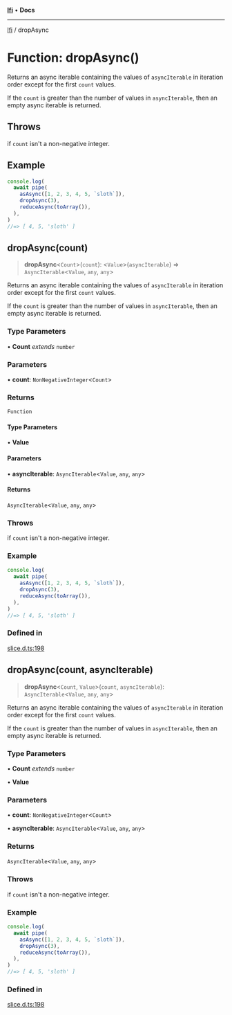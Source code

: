 [**lfi**](../readme.md) • **Docs**

---

[lfi](../globals.md) / dropAsync

# Function: dropAsync()

Returns an async iterable containing the values of `asyncIterable` in iteration
order except for the first `count` values.

If the `count` is greater than the number of values in `asyncIterable`, then an
empty async iterable is returned.

## Throws

if `count` isn't a non-negative integer.

## Example

```js
console.log(
  await pipe(
    asAsync([1, 2, 3, 4, 5, `sloth`]),
    dropAsync(3),
    reduceAsync(toArray()),
  ),
)
//=> [ 4, 5, 'sloth' ]
```

## dropAsync(count)

> **dropAsync**\<`Count`\>(`count`): \<`Value`\>(`asyncIterable`) =>
> `AsyncIterable`\<`Value`, `any`, `any`\>

Returns an async iterable containing the values of `asyncIterable` in iteration
order except for the first `count` values.

If the `count` is greater than the number of values in `asyncIterable`, then an
empty async iterable is returned.

### Type Parameters

• **Count** _extends_ `number`

### Parameters

• **count**: `NonNegativeInteger`\<`Count`\>

### Returns

`Function`

#### Type Parameters

• **Value**

#### Parameters

• **asyncIterable**: `AsyncIterable`\<`Value`, `any`, `any`\>

#### Returns

`AsyncIterable`\<`Value`, `any`, `any`\>

### Throws

if `count` isn't a non-negative integer.

### Example

```js
console.log(
  await pipe(
    asAsync([1, 2, 3, 4, 5, `sloth`]),
    dropAsync(3),
    reduceAsync(toArray()),
  ),
)
//=> [ 4, 5, 'sloth' ]
```

### Defined in

[slice.d.ts:198](https://github.com/TomerAberbach/lfi/blob/c9ef1bf4d1040d7f49c52b70b358c019e55f524d/src/operations/slice.d.ts#L198)

## dropAsync(count, asyncIterable)

> **dropAsync**\<`Count`, `Value`\>(`count`, `asyncIterable`):
> `AsyncIterable`\<`Value`, `any`, `any`\>

Returns an async iterable containing the values of `asyncIterable` in iteration
order except for the first `count` values.

If the `count` is greater than the number of values in `asyncIterable`, then an
empty async iterable is returned.

### Type Parameters

• **Count** _extends_ `number`

• **Value**

### Parameters

• **count**: `NonNegativeInteger`\<`Count`\>

• **asyncIterable**: `AsyncIterable`\<`Value`, `any`, `any`\>

### Returns

`AsyncIterable`\<`Value`, `any`, `any`\>

### Throws

if `count` isn't a non-negative integer.

### Example

```js
console.log(
  await pipe(
    asAsync([1, 2, 3, 4, 5, `sloth`]),
    dropAsync(3),
    reduceAsync(toArray()),
  ),
)
//=> [ 4, 5, 'sloth' ]
```

### Defined in

[slice.d.ts:198](https://github.com/TomerAberbach/lfi/blob/c9ef1bf4d1040d7f49c52b70b358c019e55f524d/src/operations/slice.d.ts#L198)
